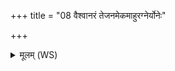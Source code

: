+++
title = "08 वैश्वानरं तेजनमेकमाहुरग्नेर्योनेः"

+++
<details><summary>मूलम् (WS)</summary>

वैश्वानरं तेजनमेकमाहुरग्नेर्योनेः सह चन्द्रेण जातम् ।  
गयस्फानः प्रतरणो वयोधाः कृत्यादूषिर्बलगहास्युग्रः ॥ ९ ॥
</details>